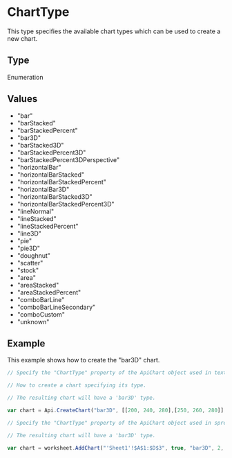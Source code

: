 # ChartType

This type specifies the available chart types which can be used to create a new chart.

## Type

Enumeration

## Values

- "bar"
- "barStacked"
- "barStackedPercent"
- "bar3D"
- "barStacked3D"
- "barStackedPercent3D"
- "barStackedPercent3DPerspective"
- "horizontalBar"
- "horizontalBarStacked"
- "horizontalBarStackedPercent"
- "horizontalBar3D"
- "horizontalBarStacked3D"
- "horizontalBarStackedPercent3D"
- "lineNormal"
- "lineStacked"
- "lineStackedPercent"
- "line3D"
- "pie"
- "pie3D"
- "doughnut"
- "scatter"
- "stock"
- "area"
- "areaStacked"
- "areaStackedPercent"
- "comboBarLine"
- "comboBarLineSecondary"
- "comboCustom"
- "unknown"


## Example

This example shows how to create the "bar3D" chart.

```javascript editor-pptx
// Specify the "ChartType" property of the ApiChart object used in text documents.

// How to create a chart specifying its type.

// The resulting chart will have a 'bar3D' type.

var chart = Api.CreateChart("bar3D", [[200, 240, 280],[250, 260, 280]], ["Projected Revenue", "Estimated Costs"], [2014, 2015, 2016], 4051300, 2347595, 24);

// Specify the "ChartType" property of the ApiChart object used in spreadsheets.

// The resulting chart will have a 'bar3D' type.

var chart = worksheet.AddChart("'Sheet1'!$A$1:$D$3", true, "bar3D", 2, 100 * 36000, 70 * 36000, 0, 2 * 36000, 7, 3 * 36000);
```
